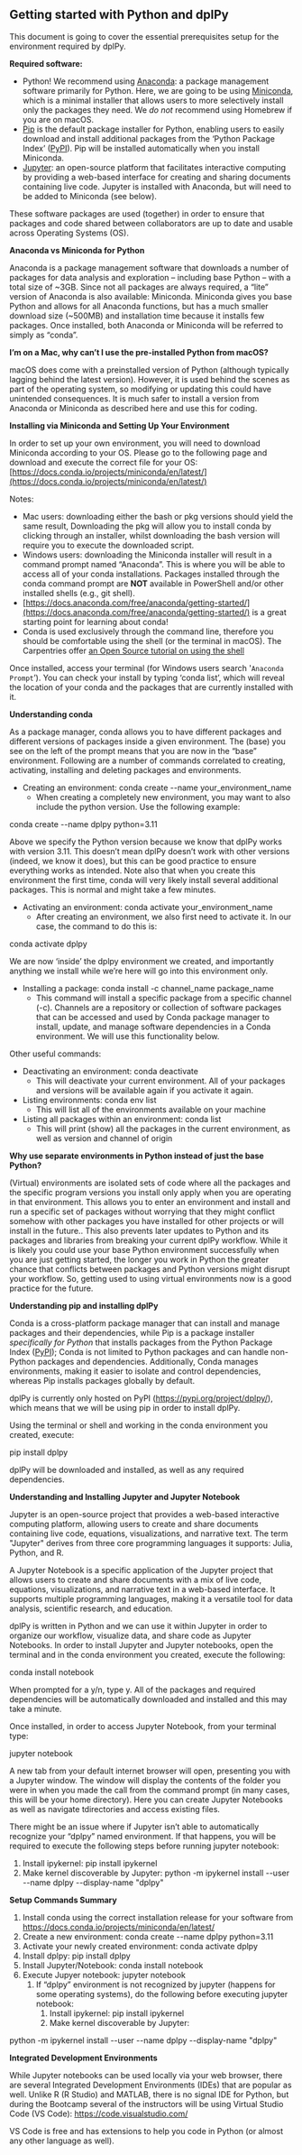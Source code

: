 ﻿
## Getting started with Python and dplPy

This document is going to cover the essential prerequisites setup for the environment required by dplPy.

**Required software:**

- Python!  We recommend using [Anaconda](https://anaconda.org/): a package management software primarily for Python. Here, we are going to be using [Miniconda](https://docs.conda.io/projects/miniconda/en/latest/), which is a minimal installer that allows users to more selectively install only the packages they need. We *do not* recommend using Homebrew if you are on macOS.
- [Pip](https://pip.pypa.io/en/stable/) is the default package installer for Python, enabling users to easily download and install additional packages from the ‘Python Package Index’ ([PyPI](https://pypi.org/)). Pip will be installed automatically when you install Miniconda. 
- [Jupyter](https://jupyter.org/): an open-source platform that facilitates interactive computing by providing a web-based interface for creating and sharing documents containing live code. Jupyter is installed with Anaconda, but will need to be added to Miniconda (see below). 

These software packages are used (together) in order to ensure that packages and code shared between collaborators are up to date and usable across Operating Systems (OS).

**Anaconda vs Miniconda for Python**

Anaconda is a package management software that downloads a number of packages for data analysis and exploration – including base Python – with a total size of ~3GB. Since not all packages are always required, a “lite” version of Anaconda is also available: Miniconda. Miniconda gives you base Python and allows for all Anaconda functions, but has a much smaller download size (~500MB) and installation time because it installs few packages. Once installed, both Anaconda or Miniconda will be referred to simply as “conda”.

**I’m on a Mac, why can’t I use the pre-installed Python from macOS?**

macOS does come with a preinstalled version of Python (although typically lagging behind the latest version). However, it is used behind the scenes as part of the operating system, so modifying or updating this could have unintended consequences.  It is much safer to install a version from Anaconda or Miniconda as described here and use this for coding.

**Installing via Miniconda and Setting Up Your Environment**

In order to set up your own environment, you will need to download Miniconda according to your OS. Please go to the following page and download and execute the correct file for your OS: [https://docs.conda.io/projects/miniconda/en/latest/](https://docs.conda.io/projects/miniconda/en/latest/)

Notes:

- Mac users: downloading either the bash or pkg versions should yield the same result, Downloading the pkg will allow you to install conda by clicking through an installer, whilst downloading the bash version will require you to execute the downloaded script.
- Windows users: downloading the Miniconda installer will result in a command prompt named “Anaconda”. This is where you will be able to access all of your conda installations. Packages installed through the conda command prompt are **NOT** available in PowerShell and/or other installed shells (e.g., git shell).
- [https://docs.anaconda.com/free/anaconda/getting-started/](https://docs.anaconda.com/free/anaconda/getting-started/) is a great starting point for learning about conda!
- Conda is used exclusively through the command line, therefore you should be comfortable using the shell (or the terminal in macOS). The Carpentries offer [an Open Source tutorial on using the shell](https://swcarpentry.github.io/shell-novice/)

Once installed, access your terminal (for Windows users search '`Anaconda Prompt`’). You can check your install by typing ‘conda list’, which will reveal the location of your conda and the packages that are currently installed with it. 

**Understanding conda**

As a package manager, conda allows you to have different packages and different versions of packages inside a given environment. The (base) you see on the left of the prompt means that you are now in the “base” environment. Following are a number of commands correlated to creating, activating, installing and deleting packages and environments.

- Creating an environment: conda create --name your\_environment\_name 
  - When creating a completely new environment, you may want to also include the python version. Use the following example: 

conda create --name dplpy python=3.11

Above we specify the Python version because we know that dplPy works with version 3.11.  This doesn’t mean dplPy doesn’t work with other versions (indeed, we know it does), but this can be good practice to ensure everything works as intended. Note also that when you create this environment the first time, conda will very likely install several additional packages.  This is normal and might take a few minutes. 

- Activating an environment: conda activate your\_environment\_name
  - After creating an environment, we also first need to activate it. In our case, the command to do this is:

conda activate dplpy

We are now ‘inside’ the dplpy environment we created, and importantly anything we install while we’re here will go into this environment only. 

- Installing a package: conda install -c channel\_name package\_name
  - This command will install a specific package from a specific channel (-c). Channels are a repository or collection of software packages that can be accessed and used by Conda package manager to install, update, and manage software dependencies in a Conda environment. We will use this functionality below.

Other useful commands:

- Deactivating an environment: conda deactivate
  - This will deactivate your current environment. All of your packages and versions will be available again if you activate it again.
- Listing environments: conda env list
  - This will list all of the environments available on your machine
- Listing all packages within an environment: conda list
  - This will print (show) all the packages in the current environment, as well as version and channel of origin 

**Why use separate environments in Python instead of just the base Python?** 

(Virtual) environments are isolated sets of code where all the packages and the specific program versions you install only apply when you are operating in that environment.  This allows you to enter an environment and install and run a specific set of packages without worrying that they might conflict somehow with other packages you have installed for other projects or will install in the future..  This also prevents later updates to Python and its packages and libraries from breaking your current dplPy workflow.  While it is likely you could use your base Python environment successfully when you are just getting started, the longer you work in Python the greater chance that conflicts between packages and Python versions might disrupt your workflow.  So, getting used to using virtual environments now is a good practice for the future.  

**Understanding pip and installing dplPy**

Conda is a cross-platform package manager that can install and manage packages and their dependencies, while Pip is a package installer *specifically for Python* that installs packages from the Python Package Index ([PyPI](https://pypi.org/)); Conda is not limited to Python packages and can handle non-Python packages and dependencies. Additionally, Conda manages environments, making it easier to isolate and control dependencies, whereas Pip installs packages globally by default.

dplPy is currently only hosted on PyPI (https://pypi.org/project/dplpy/), which means that we will be using pip in order to install dplPy. 

Using the terminal or shell and working in the conda environment you created, execute:

pip install dplpy

dplPy will be downloaded and installed, as well as  any required dependencies.

**Understanding and Installing Jupyter and Jupyter Notebook**

Jupyter is an open-source project that provides a web-based interactive computing platform, allowing users to create and share documents containing live code, equations, visualizations, and narrative text. The term "Jupyter" derives from three core programming languages it supports: Julia, Python, and R.

A Jupyter Notebook is a specific application of the Jupyter project that allows users to create and share documents with a mix of live code, equations, visualizations, and narrative text in a web-based interface. It supports multiple programming languages, making it a versatile tool for data analysis, scientific research, and education.

dplPy is written in Python and we can use it within Jupyter in order to organize our workflow, visualize data, and share  code as Jupyter Notebooks. In order to install Jupyter and Jupyter notebooks, open the terminal and in the conda environment you created, execute the following: 

conda install notebook

When prompted for a y/n, type y. All of the packages and required dependencies will be automatically downloaded and installed and this may take a minute. 

Once installed, in order to access Jupyter Notebook, from your terminal type:

jupyter notebook

A new tab from your default internet browser will open, presenting you with a Jupyter window. The window will display the contents of the folder you were in when you made the call from the command prompt (in many cases, this will be your home directory). Here you can create Jupyter Notebooks as well as navigate tdirectories and access existing files.

There might be an issue where if Jupyter isn’t able to automatically recognize your “dplpy” named environment. If that happens, you will be required to execute the following steps before running jupyter notebook:

1. Install ipykernel: pip install ipykernel
1. Make kernel discoverable by Jupyter: python -m ipykernel install --user --name dplpy --display-name "dplpy"




**Setup Commands Summary**

1. Install conda using the correct installation release for your software from [https](https://docs.conda.io/projects/miniconda/en/latest/)[://](https://docs.conda.io/projects/miniconda/en/latest/)[docs](https://docs.conda.io/projects/miniconda/en/latest/)[.](https://docs.conda.io/projects/miniconda/en/latest/)[conda](https://docs.conda.io/projects/miniconda/en/latest/)[.](https://docs.conda.io/projects/miniconda/en/latest/)[io](https://docs.conda.io/projects/miniconda/en/latest/)[/](https://docs.conda.io/projects/miniconda/en/latest/)[projects](https://docs.conda.io/projects/miniconda/en/latest/)[/](https://docs.conda.io/projects/miniconda/en/latest/)[miniconda](https://docs.conda.io/projects/miniconda/en/latest/)[/](https://docs.conda.io/projects/miniconda/en/latest/)[en](https://docs.conda.io/projects/miniconda/en/latest/)[/](https://docs.conda.io/projects/miniconda/en/latest/)[latest](https://docs.conda.io/projects/miniconda/en/latest/)[/](https://docs.conda.io/projects/miniconda/en/latest/)
1. Create a new environment: conda create --name dplpy python=3.11
1. Activate your newly created environment: conda activate dplpy
1. Install dplpy: pip install dplpy
1. Install Jupyter/Notebook: conda install notebook
1. Execute Jupyer notebook: jupyter notebook
   1. If “dplpy” environment is not recognized by jupyter (happens for some operating systems), do the following before executing jupyter notebook:
      1. Install ipykernel: pip install ipykernel
      1. Make kernel discoverable by Jupyter: 

python -m ipykernel install --user --name dplpy --display-name "dplpy"


**Integrated Development Environments**

While Jupyter notebooks can be used locally via your web browser, there are several Integrated Development Environments (IDEs) that are popular as well.  Unlike R (R Studio) and MATLAB, there is no signal IDE for Python, but during the Bootcamp several of the instructors will be using Virtual Studio Code (VS Code): [https](https://code.visualstudio.com/)[://](https://code.visualstudio.com/)[code](https://code.visualstudio.com/)[.](https://code.visualstudio.com/)[visualstudio](https://code.visualstudio.com/)[.](https://code.visualstudio.com/)[com](https://code.visualstudio.com/)[/](https://code.visualstudio.com/)

VS Code is free and has extensions to help you code in Python (or almost any other language as well).  
